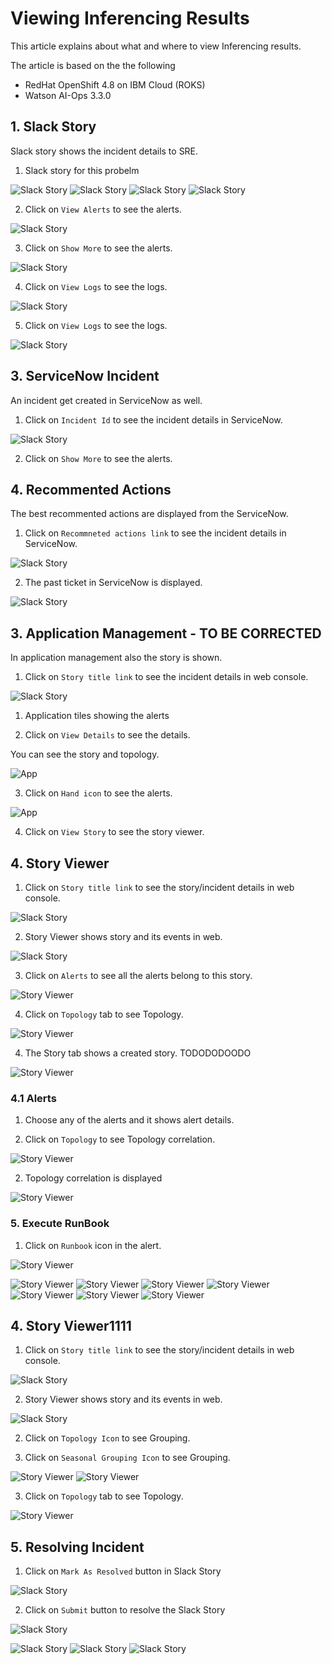 # Viewing Inferencing Results

This article explains about what and where to view Inferencing results.

The article is based on the the following

- RedHat OpenShift 4.8 on IBM Cloud (ROKS)
- Watson AI-Ops 3.3.0

## 1. Slack Story

Slack story shows the incident details to SRE.

1. Slack story for this probelm

![Slack Story](./images/story/i-01.png)
![Slack Story](./images/story/i-02.png)
![Slack Story](./images/story/i-03.png)
![Slack Story](./images/story/i-04.png)

2. Click on `View Alerts` to see the alerts.

![Slack Story](./images/story/i-11.png)

3. Click on `Show More` to see the alerts.

![Slack Story](./images/story/i-12.png)

4. Click on `View Logs` to see the logs.

![Slack Story](./images/story/i-13.png)

5. Click on `View Logs` to see the logs.

![Slack Story](./images/story/i-14.png)


## 3. ServiceNow Incident

An incident get created in ServiceNow as well.

1. Click on `Incident Id` to see the incident details in ServiceNow.

![Slack Story](./images/story/i-21.png)

2. Click on `Show More` to see the alerts.


## 4. Recommented Actions

The best recommented actions are displayed from the ServiceNow.

1. Click on `Recommneted actions link` to see the incident details in ServiceNow.

![Slack Story](./images/story/i-21.png)

2. The past ticket in ServiceNow is displayed.

![Slack Story](./images/snow/i-01.png)


## 3. Application Management - TO BE CORRECTED

In application management also the story is shown.

1. Click on `Story title link` to see the incident details in web console.

![Slack Story](./images/story/i-31.png)

1. Application tiles showing the alerts


2. Click on `View Details` to see the details.

You can see the story and topology.

![App](./images/03-app2.png)

3. Click on `Hand icon` to see the alerts.

![App](./images/03-app3.png)

4. Click on `View Story` to see the story viewer.



## 4. Story Viewer

1. Click on `Story title link` to see the story/incident details in web console.

![Slack Story](./images/story/i-31.png)

2. Story Viewer shows story and its events in web.

![Slack Story](./images/webconsole/i-01.png)

3. Click on `Alerts` to see all the alerts belong to this story.

![Story Viewer](./images/webconsole/0i-11.png)

4. Click on  `Topology` tab to see Topology.

![Story Viewer](./images/webconsole/0i-21.png)

4. The Story tab shows a created story. TODODODOODO

![Story Viewer](./images/webconsole/0i-41.png)


### 4.1 Alerts

1. Choose any of the alerts and it shows alert details.

2. Click on `Topology` to see Topology correlation.

![Story Viewer](./images/webconsole/0i-13.png)

2.  Topology correlation is displayed

![Story Viewer](./images/webconsole/0i-14.png)

### 5. Execute RunBook 

1. Click on `Runbook` icon in the alert.

![Story Viewer](./images/webconsole/0i-13.png)

![Story Viewer](./images/webconsole/0i-51.png)
![Story Viewer](./images/webconsole/0i-52.png)
![Story Viewer](./images/webconsole/0i-53.png)
![Story Viewer](./images/webconsole/0i-54.png)
![Story Viewer](./images/webconsole/0i-55.png)
![Story Viewer](./images/webconsole/0i-56.png)
![Story Viewer](./images/webconsole/0i-57.png)


## 4. Story Viewer1111

1. Click on `Story title link` to see the story/incident details in web console.

![Slack Story](./images/story/i-31.png)

2. Story Viewer shows story and its events in web.

![Slack Story](./images/webconsole/i-01.png)

2. Click on `Topology Icon` to see Grouping.

3. Click on  `Seasonal Grouping Icon` to see Grouping.

![Story Viewer](./images/04-sv2.png)
![Story Viewer](./images/04-sv3.png)

3. Click on  `Topology` tab to see Topology.

![Story Viewer](./images/04-sv4.png)


## 5. Resolving Incident

1. Click on  `Mark As Resolved` button in Slack Story

![Slack Story](./images/resolve/i-01.png)

2. Click on  `Submit` button to resolve the Slack Story

![Slack Story](./images/resolve/i-02.png)

![Slack Story](./images/resolve/i-03.png)
![Slack Story](./images/resolve/i-04.png)
![Slack Story](./images/resolve/i-05.png)
